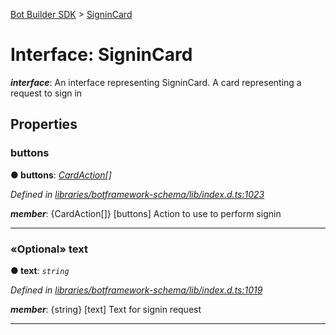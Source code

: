 [Bot Builder SDK](../README.md) > [SigninCard](../interfaces/botbuilder.signincard.md)



# Interface: SigninCard

*__interface__*: An interface representing SigninCard. A card representing a request to sign in



## Properties
<a id="buttons"></a>

###  buttons

**●  buttons**:  *[CardAction](botbuilder.cardaction.md)[]* 

*Defined in [libraries/botframework-schema/lib/index.d.ts:1023](https://github.com/Microsoft/botbuilder-js/blob/c748a95/libraries/botframework-schema/lib/index.d.ts#L1023)*


*__member__*: {CardAction[]} [buttons] Action to use to perform signin





___

<a id="text"></a>

### «Optional» text

**●  text**:  *`string`* 

*Defined in [libraries/botframework-schema/lib/index.d.ts:1019](https://github.com/Microsoft/botbuilder-js/blob/c748a95/libraries/botframework-schema/lib/index.d.ts#L1019)*


*__member__*: {string} [text] Text for signin request





___


